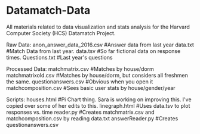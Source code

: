 # Datamatch-Data
All materials related to data visualization and stats analysis for the Harvard Computer Society (HCS) Datamatch Project.

Raw Data:
anon_answer_data_2016.csv #Answer data from last year
data.txt #Match Data from last year.
data.tsv #So far fictional data on response times.
Questions.txt #Last year's questions

Processed Data:
matchmatrix.csv #Matches by house/dorm
matchmatrixold.csv #Matches by house/dorm, but considers all freshmen the same.
questionanswers.csv #Obvious when you open it
matchcomposition.csv #Sees basic user stats by house/gender/year

Scripts:
houses.html #Pi Chart thing.  Sara is working on improving this.  I've copied over some of her edits to this.
linegraph.html #Uses data.tsv to plot responses vs. time
reader.py #Creates matchmatrix.csv and matchcomposition.csv by reading data.txt
answerReader.py #Creates questionanswers.csv